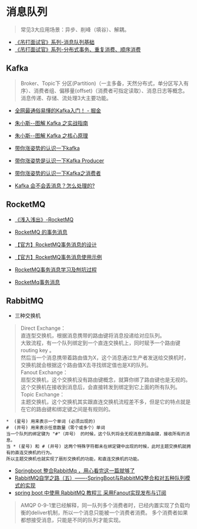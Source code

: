 # 消息队列
> 常见3大应用场景：异步、削峰（填谷）、解耦。

* [《吊打面试官》系列-消息队列基础](https://juejin.im/post/5dd3ff85e51d453fe34dfcc5)
* [《吊打面试官》系列-分布式事务、重复消费、顺序消费](https://juejin.im/post/5dda9e7e6fb9a07aae2a3778)

## Kafka
> Broker、Topic下 分区(Partition)（一主多备，天然分布式，单分区写入有序）、消费者组、偏移量(offset)（消费者可指定读取）、消息日志等概念。
  消息传递、存储、流处理3大主要功能。
* [全网最通俗易懂的Kafka入门！ - 掘金](https://juejin.im/post/5de706d66fb9a0164f292242)
* [朱小斯--图解 Kafka 之实战指南](https://juejin.im/book/5c7d467e5188251b9156fdc0)
* [朱小斯--图解 Kafka 之核心原理](https://juejin.im/book/5c7d270ff265da2d89634e9e)
* [带你涨姿势的认识一下kafka](https://mp.weixin.qq.com/s?__biz=MzU2NDg0OTgyMA==&mid=2247484570&idx=1&sn=1ad1c96bc7d47b88e976cbd045baf7d7)
* [带你涨姿势是认识一下Kafka Producer](https://mp.weixin.qq.com/s?__biz=MzU2NDg0OTgyMA==&mid=2247484698&idx=1&sn=886292c24485cca9f1f828f3b325fef5)
* [带你涨姿势的认识一下Kafka之消费者](https://mp.weixin.qq.com/s?__biz=MzU3NzczMTAzMg==&mid=2247486105&idx=1&sn=760f131c0a339d1b8e3554870a2b5c0b)
  
* [Kafka 会不会丢消息？怎么处理的?](https://mp.weixin.qq.com/s/tioD1yMABXu8BLj3dGtTmg)
  
## RocketMQ
* [《浅入浅出》-RocketMQ](https://juejin.im/post/5de3c8026fb9a07194761641)

* [RocketMQ 的事务消息](https://halo.sherlocky.com/archives/rocketmq-tx-msg)
* [【官方】RocketMQ事务消息的设计](http://rocketmq.apache.org/rocketmq/the-design-of-transactional-message/)
* [【官方】RocketMQ事务消息使用示例](http://rocketmq.apache.org/docs/transaction-example/)  
* [RocketMQ事务消息学习及刨坑过程](https://blog.51cto.com/14230003/2446308)
* [RocketMq事务消息](https://www.jianshu.com/p/c26b3af5880f)

## RabbitMQ
 * 三种交换机
 > Direct Exchange：  
 > 直连型交换机，根据消息携带的路由键将消息投递给对应队列。  
 > 大致流程，有一个队列绑定到一个直连交换机上，同时赋予一个路由键 routing key 。  
 > 然后当一个消息携带着路由值为X，这个消息通过生产者发送给交换机时，交换机就会根据这个路由值X去寻找绑定值也是X的队列。  
 > Fanout Exchange：  
 > 扇型交换机，这个交换机没有路由键概念，就算你绑了路由键也是无视的。 这个交换机在接收到消息后，会直接转发到绑定到它上面的所有队列。  
 > Topic Exchange：  
 > 主题交换机，这个交换机其实跟直连交换机流程差不多，但是它的特点就是在它的路由键和绑定键之间是有规则的。
 ```
 *  (星号) 用来表示一个单词 (必须出现的)
 #  (井号) 用来表示任意数量（零个或多个）单词
 当一个队列的绑定键为 "#"（井号） 的时候，这个队列将会无视消息的路由键，接收所有的消息。
 当 * (星号) 和 # (井号) 这两个特殊字符都未在绑定键中出现的时候，此时主题交换机就拥有的直连交换机的行为。
 所以主题交换机也就实现了扇形交换机的功能，和直连交换机的功能。
 ``` 
 * [Springboot 整合RabbitMq ，用心看完这一篇就够了](https://blog.csdn.net/qq_35387940/article/details/100514134)
 * [RabbitMQ自学之路（五）——-SpringBoot与RabbitMQ整合和对五种队列模式的实现](https://blog.csdn.net/qq_29914837/article/details/93144255)
 * [spring boot 中使用 RabbitMQ 教程三 采用Fanout实现发布与订阅](https://www.jianshu.com/p/8500c285d5c9)
 > AMQP 0-9-1里已经解释，同一队列多个消费者时，已经内置实现了负载均衡的deliver机制，所以一个消息只能被一个消费者消费。
 > 多个消费者如果都想接受消息，只能是不同的队列才能实现。
